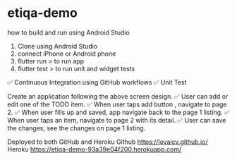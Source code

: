 # etiqa-demo

how to build and run using Android Studio
1. Clone using Android Studio
2. connect iPhone or Android phone
3. flutter run > to run app
4. flutter test > to run unit and widget tests

✅ Continuous Integration using GitHub workflows
✅ Unit Test 

Create an application following the above screen design.
✅ User can add or edit one of the TODO item.
✅ When user taps add button , navigate to page 2.
✅ When user fills up and saved, app navigate back to the page 1 listing.
✅ When user taps an item, navigate to page 2 with its detail.
✅ User can save the changes, see the changes on page 1 listing.

Deployed to both GitHub and Heroku
Github https://lovaicv.github.io/
Heroku https://etiqa-demo-93a39e04f200.herokuapp.com/
